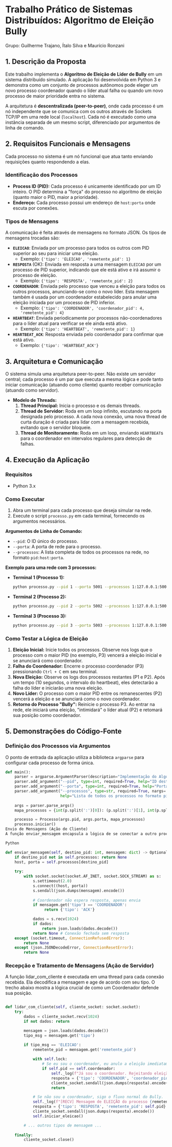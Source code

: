 # Trabalho Prático de Sistemas Distribuídos: Algoritmo de Eleição Bully

Grupo: Guilherme Trajano, Ítalo Silva e Maurício Ronzani

## 1. Descrição da Proposta

Este trabalho implementa o **Algoritmo de Eleição de Líder de Bully** em um sistema distribuído simulado. A aplicação foi desenvolvida em Python 3 e demonstra como um conjunto de processos autônomos pode eleger um novo processo coordenador quando o líder atual falha ou quando um novo processo de maior prioridade entra no sistema.

A arquitetura é **descentralizada (peer-to-peer)**, onde cada processo é um nó independente que se comunica com os outros através de Sockets TCP/IP em uma rede local (`localhost`). Cada nó é executado como uma instância separada de um mesmo script, diferenciado por argumentos de linha de comando.

## 2. Requisitos Funcionais e Mensagens

Cada processo no sistema é um nó funcional que atua tanto enviando requisições quanto respondendo a elas.

### Identificação dos Processos

-   **Process ID (PID):** Cada processo é unicamente identificado por um ID inteiro. O PID determina a "força" do processo no algoritmo de eleição (quanto maior o PID, maior a prioridade).
-   **Endereço:** Cada processo possui um endereço de `host:porta` onde escuta por conexões.

### Tipos de Mensagens

A comunicação é feita através de mensagens no formato JSON. Os tipos de mensagens trocadas são:

-   **`ELEICAO`**: Enviada por um processo para todos os outros com PID superior ao seu para iniciar uma eleição.
    -   Exemplo: `{'tipo': 'ELEICAO', 'remetente_pid': 1}`
-   **`RESPOSTA`** (OK): Enviada em resposta a uma mensagem `ELEICAO` por um processo de PID superior, indicando que ele está ativo e irá assumir o processo de eleição.
    -   Exemplo: `{'tipo': 'RESPOSTA', 'remetente_pid': 2}`
-   **`COORDENADOR`**: Enviada pelo processo que venceu a eleição para todos os outros processos, anunciando-se como o novo líder. Esta mensagem também é usada por um coordenador estabelecido para anular uma eleição iniciada por um processo de PID inferior.
    -   Exemplo: `{'tipo': 'COORDENADOR', 'coordenador_pid': 4, 'remetente_pid': 4}`
-   **`HEARTBEAT`**: Enviada periodicamente por processos não-coordenadores para o líder atual para verificar se ele ainda está ativo.
    -   Exemplo: `{'tipo': 'HEARTBEAT', 'remetente_pid': 1}`
-   **`HEARTBEAT_ACK`**: Resposta enviada pelo coordenador para confirmar que está ativo.
    -   Exemplo: `{'tipo': 'HEARTBEAT_ACK'}`

## 3. Arquitetura e Comunicação

O sistema simula uma arquitetura peer-to-peer. Não existe um servidor central; cada processo é um par que executa a mesma lógica e pode tanto iniciar comunicação (atuando como cliente) quanto receber comunicação (atuando como servidor).

-   **Modelo de Threads:**
    1.  **Thread Principal:** Inicia o processo e os demais threads.
    2.  **Thread de Servidor:** Roda em um loop infinito, escutando na porta designada pelo processo. A cada nova conexão, uma nova thread de curta duração é criada para lidar com a mensagem recebida, evitando que o servidor bloqueie.
    3.  **Thread de Monitoramento:** Roda em um loop, enviando `HEARTBEAT`s para o coordenador em intervalos regulares para detecção de falhas.


## 4. Execução da Aplicação

### Requisitos

-   Python 3.x

### Como Executar

1.  Abra um terminal para cada processo que deseja simular na rede.
2.  Execute o script `processo.py` em cada terminal, fornecendo os argumentos necessários.

**Argumentos de Linha de Comando:**

-   `--pid`: O ID único do processo.
-   `--porta`: A porta de rede para o processo.
-   `--processos`: A lista completa de todos os processos na rede, no formato `pid:host:porta`.

**Exemplo para uma rede com 3 processos:**

-   **Terminal 1 (Processo 1):**
    ```bash
    python processo.py --pid 1 --porta 5001 --processos 1:127.0.0.1:5001 2:127.0.0.1:5002 3:127.0.0.1:5003
    ```
-   **Terminal 2 (Processo 2):**
    ```bash
    python processo.py --pid 2 --porta 5002 --processos 1:127.0.0.1:5001 2:127.0.0.1:5002 3:127.0.0.1:5003
    ```
-   **Terminal 3 (Processo 3):**
    ```bash
    python processo.py --pid 3 --porta 5003 --processos 1:127.0.0.1:5001 2:127.0.0.1:5002 3:127.0.0.1:5003
    ```

### Como Testar a Lógica de Eleição

1.  **Eleição Inicial:** Inicie todos os processos. Observe nos logs que o processo com o maior PID (no exemplo, P3) vencerá a eleição inicial e se anunciará como coordenador.
2.  **Falha do Coordenador:** Encerre o processo coordenador (P3) pressionando `Ctrl + C` em seu terminal.
3.  **Nova Eleição:** Observe os logs dos processos restantes (P1 e P2). Após um tempo (10 segundos, o intervalo do heartbeat), eles detectarão a falha do líder e iniciarão uma nova eleição.
4.  **Novo Líder:** O processo com o maior PID entre os remanescentes (P2) vencerá a eleição e se anunciará como o novo coordenador.
5.  **Retorno do Processo "Bully":** Reinicie o processo P3. Ao entrar na rede, ele iniciará uma eleição, "intimidará" o líder atual (P2) e retomará sua posição como coordenador.

## 5. Demonstrações do Código-Fonte

### Definição dos Processos via Argumentos

O ponto de entrada da aplicação utiliza a biblioteca `argparse` para configurar cada processo de forma única.

```python
def main():
    parser = argparse.ArgumentParser(description="Implementação do Algoritmo de Bully.")
    parser.add_argument("--pid", type=int, required=True, help="ID deste processo.")
    parser.add_argument("--porta", type=int, required=True, help="Porta deste processo.")
    parser.add_argument("--processos", type=str, required=True, nargs='+', 
                        help="Lista de todos os processos no formato pid:host:porta")
    
    args = parser.parse_args()
    mapa_processos = {int(p.split(':')[0]): (p.split(':')[1], int(p.split(':')[2])) for p in args.processos}

    processo = Processo(args.pid, args.porta, mapa_processos)
    processo.iniciar()
Envio de Mensagens (Ação de Cliente)
A função enviar_mensagem encapsula a lógica de se conectar a outro processo e enviar uma mensagem, tratando timeouts e erros de conexão.

Python

def enviar_mensagem(self, destino_pid: int, mensagem: dict) -> Optional[Dict[str, Any]]:
    if destino_pid not in self.processos: return None
    host, porta = self.processos[destino_pid]
    
    try:
        with socket.socket(socket.AF_INET, socket.SOCK_STREAM) as s:
            s.settimeout(2.0)
            s.connect((host, porta))
            s.sendall(json.dumps(mensagem).encode())
            
            # Coordenador não espera resposta, apenas envia
            if mensagem.get('tipo') == 'COORDENADOR':
                 return {'tipo': 'ACK'}

            dados = s.recv(1024)
            if dados:
                return json.loads(dados.decode())
            return None # Conexão fechada sem resposta
    except (socket.timeout, ConnectionRefusedError):
        return None
    except (json.JSONDecodeError, ConnectionResetError):
        return None
```

### Recepção e Tratamento de Mensagens (Ação de Servidor)
A função lidar_com_cliente é executada em uma thread para cada conexão recebida. Ela decodifica a mensagem e age de acordo com seu tipo. O trecho abaixo mostra a lógica crucial de como um Coordenador defende sua posição.

```Python

def lidar_com_cliente(self, cliente_socket: socket.socket):
    try:
        dados = cliente_socket.recv(1024)
        if not dados: return

        mensagem = json.loads(dados.decode())
        tipo_msg = mensagem.get('tipo')

        if tipo_msg == 'ELEICAO':
            remetente_pid = mensagem.get('remetente_pid')
            
            with self.lock:
                # Se eu sou o coordenador, eu anulo a eleição imediatamente.
                if self.pid == self.coordenador:
                    self._log(f"Já sou o coordenador. Rejeitando eleição iniciada por {remetente_pid}.")
                    resposta = {'tipo': 'COORDENADOR', 'coordenador_pid': self.pid, 'remetente_pid': self.pid}
                    cliente_socket.sendall(json.dumps(resposta).encode())
                    return

            # Se não sou o coordenador, sigo o fluxo normal do Bully.
            self._log(f"[RECV] Mensagem de ELEIÇÃO do processo {remetente_pid}")
            resposta = {'tipo': 'RESPOSTA', 'remetente_pid': self.pid}
            cliente_socket.sendall(json.dumps(resposta).encode())
            self.iniciar_eleicao()

        # ... outros tipos de mensagem ...
    
    finally:
        cliente_socket.close()
```
